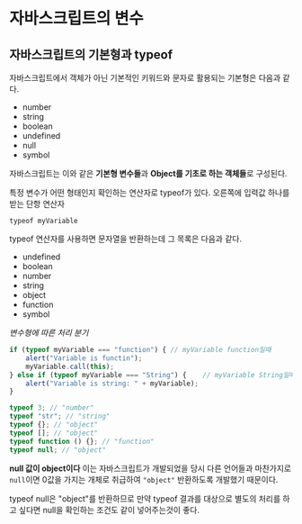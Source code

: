 # 자바스크립트의 변수

## 자바스크립트의 기본형과 typeof

자바스크립트에서 객체가 아닌 기본적인 키워드와 문자로 활용되는 기본형은 다음과 같다.

* number
* string
* boolean
* undefined
* null
* symbol

자바스크립트는 이와 같은 **기본형 변수들**과 **Object를 기초로 하는 객체들**로 구성된다.

특정 변수가 어떤 형태인지 확인하는 연산자로 typeof가 있다. 오른쪽에 입력값 하나를 받는 단항 연산자

`typeof myVariable`

typeof 연산자를 사용하면 문자열을 반환하는데 그 목록은 다음과 같다.

* undefined
* boolean
* number
* string
* object
* function
* symbol

*변수형에 따른 처리 분기*

``` js
if (typeof myVariable === "function") { // myVariable function일때
    alert("Variable is functin");
    myVariable.call(this);
} else if (typeof myVariable === "String") {    // myVariable String일때
    alert("Variable is string: " + myVariable);
}

typeof 3; // "number"
typeof "str"; // "string"
typeof {}; // "object"
typeof []; // "object"
typeof function () {}; // "function"
typeof null; // "object"
```

**null 값이 object이다**
이는 자바스크립트가 개발되었을 당시 다른 언어들과 마찬가지로 `null`이면 0값을 가지는 개체로 취급하여 `"object"` 반환하도록 개발했기 때문이다.

typeof null은 "object"를 반환하므로 만약 typeof 결과를 대상으로 별도의 처리를 하고 싶다면 null을 확인하는 조건도 같이 넣어주는것이 좋다.

